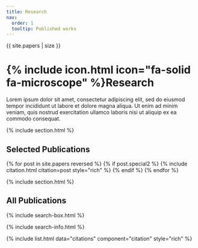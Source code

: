 ```yaml
---
title: Research
nav:
  order: 1
  tooltip: Published works
---
```


{{ site.papers | size }}

# {% include icon.html icon="fa-solid fa-microscope" %}Research

Lorem ipsum dolor sit amet, consectetur adipiscing elit, sed do eiusmod tempor incididunt ut labore et dolore magna aliqua.
Ut enim ad minim veniam, quis nostrud exercitation ullamco laboris nisi ut aliquip ex ea commodo consequat.

{% include section.html %}

## Selected Publications

{% for post in site.papers reversed %}
  {% if post.special2 %}
    {% include citation.html citation=post style="rich" %}
  {% endif %}
{% endfor %}

{% include section.html %}

## All Publications

{% include search-box.html %}

{% include search-info.html %}

{% include list.html data="citations" component="citation" style="rich" %}
